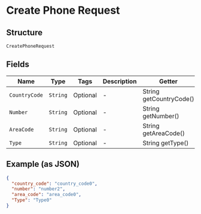 
# Create Phone Request

## Structure

`CreatePhoneRequest`

## Fields

| Name | Type | Tags | Description | Getter | Setter |
|  --- | --- | --- | --- | --- | --- |
| `CountryCode` | `String` | Optional | - | String getCountryCode() | setCountryCode(String countryCode) |
| `Number` | `String` | Optional | - | String getNumber() | setNumber(String number) |
| `AreaCode` | `String` | Optional | - | String getAreaCode() | setAreaCode(String areaCode) |
| `Type` | `String` | Optional | - | String getType() | setType(String type) |

## Example (as JSON)

```json
{
  "country_code": "country_code0",
  "number": "number2",
  "area_code": "area_code0",
  "Type": "Type0"
}
```

